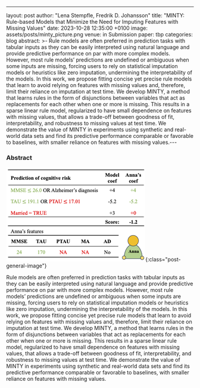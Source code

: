 ---
layout: post
author:  "Lena Stempfle, Fredrik D. Johansson"
title: "MINTY: Rule-based Models that Minimize the Need for Imputing Features with Missing Values"
date:   2023-10-28 12:35:00 +0100
image: assets/posts/minty_picture.png
venue: in Submission
paper: tbp
categories: blog
abstract: >-
Rule models are often preferred in prediction tasks with tabular inputs as they can be easily interpreted using natural language and provide predictive performance on par with more complex models. However, most rule models’ predictions are undefined or ambiguous when some inputs are missing, forcing users to rely on statistical imputation models or heuristics like zero imputation, undermining the interpretability of the models. In this work, we propose fitting concise yet precise rule models that learn to avoid relying on features with missing values and, therefore, limit their reliance on imputation at test time. We develop MINTY, a method that learns rules in the form of disjunctions between variables that act as replacements for each other when one or more is missing. This results in a sparse linear rule model, regularized to have small dependence on features with missing values, that allows a trade-off between goodness of fit, interpretability, and robustness to missing values at test time. We demonstrate the value of MINTY in experiments using synthetic and real-world data sets and find its predictive performance comparable or favorable to baselines, with smaller reliance on features with missing values.---

### Abstract

![Illustration of rule-base model with missing values](assets/posts/minty_picture.png){:class="post-general-image"}

Rule models are often preferred in prediction tasks with tabular inputs as they can be easily interpreted using natural language and provide predictive performance on par with more complex models. However, most rule models’ predictions are undefined or ambiguous when some inputs are missing, forcing users to rely on statistical imputation models or heuristics like zero imputation, undermining the interpretability of the models. In this work, we propose fitting concise yet precise rule models that learn to avoid relying on features with missing values and, therefore, limit their reliance on imputation at test time. We develop MINTY, a method that learns rules in the form of disjunctions between variables that act as replacements for each other when one or more is missing. This results in a sparse linear rule model, regularized to have small dependence on features with missing values, that allows a trade-off between goodness of fit, interpretability, and robustness to missing values at test time. We demonstrate the value of MINTY in experiments using synthetic and real-world data sets and find its predictive performance comparable or favorable to baselines, with smaller reliance on features with missing values.
